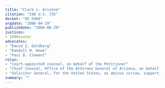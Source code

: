 ```yaml
---
title: "Clark v. Arizona"
citation: "548 U.S. 735"
docket: "05-5966"
argdate: "2006-04-19"
publishdate: "2006-06-29"
justices:
- 1990souter
advocates:
- "David I. Goldberg"
- "Randall M. Howe"
- "Paul D. Clement"
roles:
- "Court-appointed counsel, on behalf of the Petitioner"
- "Chief Counsel, Office of the Attorney General of Arizona, on behalf of the Respondent"
- "Solicitor General, for the United States, as amicus curiae, supporting the Respondent"
summary: ""
---
```


